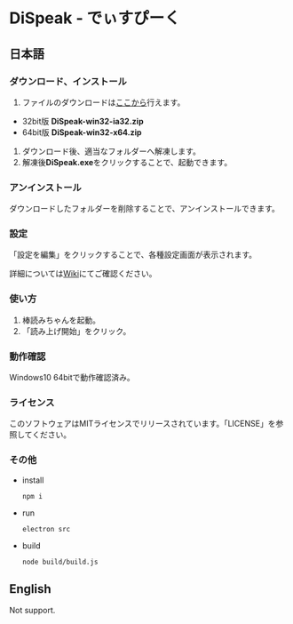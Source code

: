 DiSpeak - でぃすぴーく
=====

## 日本語

### ダウンロード、インストール
1. ファイルのダウンロードは[ここから](https://github.com/micelle/dc_DiSpeak/releases)行えます。
  * 32bit版 **DiSpeak-win32-ia32.zip**
  * 64bit版 **DiSpeak-win32-x64.zip**
1. ダウンロード後、適当なフォルダーへ解凍します。
1. 解凍後**DiSpeak.exe**をクリックすることで、起動できます。

### アンインストール
ダウンロードしたフォルダーを削除することで、アンインストールできます。

### 設定
「設定を編集」をクリックすることで、各種設定画面が表示されます。

詳細については[Wiki](https://github.com/micelle/dc_DiSpeak/wiki)にてご確認ください。

### 使い方
1. 棒読みちゃんを起動。
1. 「読み上げ開始」をクリック。

### 動作確認
Windows10 64bitで動作確認済み。

### ライセンス
このソフトウェアはMITライセンスでリリースされています。「LICENSE」を参照してください。

### その他
* install
  ```
  npm i
  ```
* run
  ```
  electron src
  ```
* build
  ```
  node build/build.js
  ```

## English
Not support.